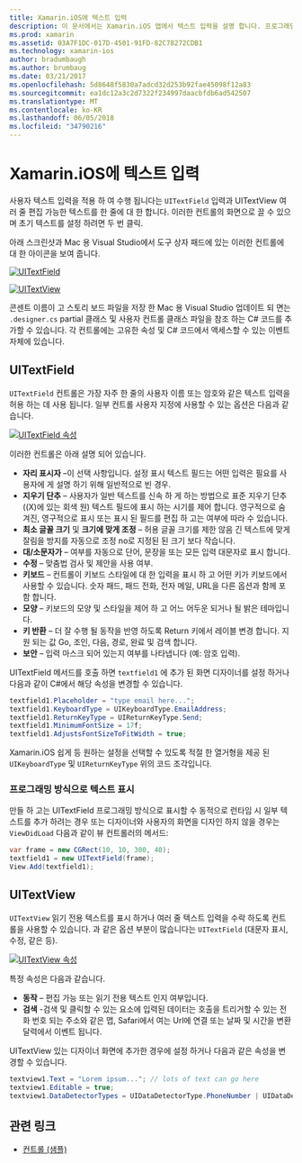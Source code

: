 ```yaml
---
title: Xamarin.iOS에 텍스트 입력
description: 이 문서에서는 Xamarin.iOS 앱에서 텍스트 입력을 설명 합니다. 프로그래밍 방식으로 iOS 디자이너에서에서 UITextField 및 UITextVIew를 사용 하 여 설명 합니다.
ms.prod: xamarin
ms.assetid: 03A7F1DC-017D-4501-91FD-82C78272CDB1
ms.technology: xamarin-ios
author: bradumbaugh
ms.author: brumbaug
ms.date: 03/21/2017
ms.openlocfilehash: 5d8648f5830a7adcd32d253b92fae45098f12a83
ms.sourcegitcommit: ea1dc12a3c2d7322f234997daacbfdb6ad542507
ms.translationtype: MT
ms.contentlocale: ko-KR
ms.lasthandoff: 06/05/2018
ms.locfileid: "34790216"
---
```

# <a name="text-input-in-xamarinios"></a>Xamarin.iOS에 텍스트 입력

사용자 텍스트 입력을 적용 하 여 수행 됩니다는 `UITextField` 입력과 UITextView 여러 줄 편집 가능한 텍스트를 한 줄에 대 한 합니다. 이러한 컨트롤의 화면으로 끌 수 있으며 초기 텍스트를 설정 하려면 두 번 클릭.

아래 스크린샷과 Mac 용 Visual Studio에서 도구 상자 패드에 있는 이러한 컨트롤에 대 한 아이콘을 보여 줍니다.

 [![](text-input-images/image11a.png "UITextField")](text-input-images/image11a.png#lightbox)

 [![](text-input-images/image13a.png "UITextView")](text-input-images/image13a.png#lightbox)

콘센트 이름이 고 스토리 보드 파일을 저장 한 Mac 용 Visual Studio 업데이트 되 면는 `.designer.cs` partial 클래스 및 사용자 컨트롤 클래스 파일을 참조 하는 C# 코드를 추가할 수 있습니다. 각 컨트롤에는 고유한 속성 및 C# 코드에서 액세스할 수 있는 이벤트 자체에 있습니다.

 <a name="UITextField" />


## <a name="uitextfield"></a>UITextField

`UITextField` 컨트롤은 가장 자주 한 줄의 사용자 이름 또는 암호와 같은 텍스트 입력을 허용 하는 데 사용 됩니다. 일부 컨트롤 사용자 지정에 사용할 수 있는 옵션은 다음과 같습니다.

 [![](text-input-images/image15a.png "UITextField 속성")](text-input-images/image15a.png#lightbox)

이러한 컨트롤은 아래 설명 되어 있습니다.

-  **자리 표시자** –이 선택 사항입니다. 설정 표시 텍스트 필드는 어떤 입력은 필요를 사용자에 게 설명 하기 위해 일반적으로 빈 경우.
-  **지우기 단추** – 사용자가 일반 텍스트를 신속 하 게 하는 방법으로 표준 지우기 단추 ((X)에 있는 회색 원) 텍스트 필드에 표시 하는 시기를 제어 합니다. 영구적으로 숨겨진, 영구적으로 표시 또는 표시 된 필드를 편집 하 고는 여부에 따라 수 있습니다.
-  **최소 글꼴 크기** 및 **크기에 맞게 조정** – 허용 글꼴 크기를 제한 않음 긴 텍스트에 맞게 잘림을 방지를 자동으로 조정 no로 지정된 된 크기 보다 작습니다.
-  **대/소문자가** – 여부를 자동으로 단어, 문장을 또는 모든 입력 대문자로 표시 합니다.
-  **수정** – 맞춤법 검사 및 제안을 사용 여부.
-  **키보드** – 컨트롤이 키보드 스타일에 대 한 입력을 표시 하 고 어떤 키가 키보드에서 사용할 수 있습니다. 숫자 패드, 패드 전화, 전자 메일, URL을 다른 옵션과 함께 포함 합니다.
-  **모양** – 키보드의 모양 및 스타일을 제어 하 고 어느 어두운 되거나 될 밝은 테마입니다.
-  **키 반환** – 더 잘 수행 될 동작을 반영 하도록 Return 키에서 레이블 변경 합니다. 지원 되는 값 Go, 조인, 다음, 경로, 완료 및 검색 합니다.
-  **보안** – 입력 마스크 되어 있는지 여부를 나타냅니다 (예: 암호 입력).


UITextField 메서드를 호출 하면 `textfield1` 에 추가 된 화면 디자이너를 설정 하거나 다음과 같이 C#에서 해당 속성을 변경할 수 있습니다.

```csharp
textfield1.Placeholder = "type email here...";
textfield1.KeyboardType = UIKeyboardType.EmailAddress;
textfield1.ReturnKeyType = UIReturnKeyType.Send;
textfield1.MinimumFontSize = 17f;
textfield1.AdjustsFontSizeToFitWidth = true;
```

Xamarin.iOS 쉽게 등 원하는 설정을 선택할 수 있도록 적절 한 열거형을 제공 된 `UIKeyboardType` 및 `UIReturnKeyType` 위의 코드 조각입니다.

### <a name="display-text-programmatically"></a>프로그래밍 방식으로 텍스트 표시

만들 하 고는 UITextField 프로그래밍 방식으로 표시할 수 동적으로 런타임 시 일부 텍스트를 추가 하려는 경우 또는 디자이너와 사용자의 화면을 디자인 하지 않을 경우는 `ViewDidLoad` 다음과 같이 뷰 컨트롤러의 메서드:

```csharp
var frame = new CGRect(10, 10, 300, 40);
textfield1 = new UITextField(frame);
View.Add(textfield1);
```

 <a name="UITextView" />


## <a name="uitextview"></a>UITextView

`UITextView` 읽기 전용 텍스트를 표시 하거나 여러 줄 텍스트 입력을 수락 하도록 컨트롤을 사용할 수 있습니다. 과 같은 옵션 부분이 많습니다는 `UITextField` (대문자 표시, 수정, 같은 등).

 [![](text-input-images/image16a.png "UITextView 속성")](text-input-images/image16a.png#lightbox)

특정 속성은 다음과 같습니다.

-  **동작** – 편집 가능 또는 읽기 전용 텍스트 인지 여부입니다.
-  **검색** -검색 및 클릭할 수 있는 요소에 입력된 데이터는 호출을 트리거할 수 있는 전화 번호 되는 주소와 같은 맵, Safari에서 여는 Url에 연결 또는 날짜 및 시간을 변환 달력에서 이벤트 됩니다.


UITextView 있는 디자이너 화면에 추가한 경우에 설정 하거나 다음과 같은 속성을 변경할 수 있습니다.

```csharp
textview1.Text = "Lorem ipsum..."; // lots of text can go here
textview1.Editable = true;
textview1.DataDetectorTypes = UIDataDetectorType.PhoneNumber | UIDataDetectorType.Link;
```



## <a name="related-links"></a>관련 링크

- [컨트롤 (샘플)](https://developer.xamarin.com/samples/Controls/)
